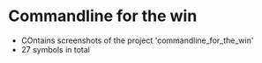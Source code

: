 # Commandline for the win
- COntains screenshots of the project 'commandline_for_the_win'
- 27 symbols in total
